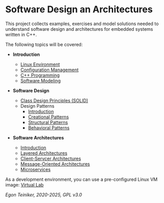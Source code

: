 # Software Design an Architectures

This project collects examples, exercises and model solutions needed to 
understand software design and architectures for embedded systems written in C++.

The following topics will be covered:

* **Introduction**
  * [Linux Environment](https://github.com/teiniker/teiniker-lectures-computerscience/tree/master/linux/README.md)    
  * [Configuration Management](configuration-management/README.md)
  * [C++ Programming](programming-c++/) 
  * [Software Modeling](modeling/)

* **Software Design** 
  * [Class Design Principles (SOLID)](solid-principles/README.md)
  * Design Patterns
    * [Introduction](design-patterns/introduction/README.md)
    * [Creational Patterns](design-patterns/creational/)
    * [Structural Patterns](design-patterns/structural/)
    * [Behavioral Patterns](design-patterns/behavioral/)
     
* **Software Architectures**  
  * [Introduction](architectural-patterns/introduction/README.md)
  * [Layered Architectures](architectural-patterns/layered/README.md)
  * [Client-Servcer Architectures](architectural-patterns/client-server/README.md)
  * [Message-Oriented Architectures](architectural-patterns/message-oriented/README.md)
  * [Microservices](architectural-patterns/microservices/README.md)

As a development environment, you can use a pre-configured Linux VM image:
[Virtual Lab](https://drive.google.com/drive/folders/1AzsF4Mvh1HJ8k6OW5W5hQ5CF0HdqA51l)

*Egon Teiniker, 2020-2025, GPL v3.0*
